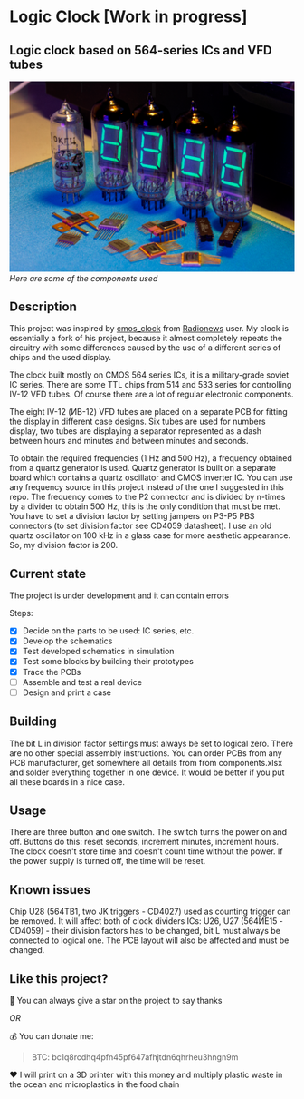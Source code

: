 # Logic Clock [Work in progress]
## Logic clock based on 564-series ICs and VFD tubes 

![img](https://github.com/CATDIMA/LogicClock/blob/main/images/details.PNG?raw=true)
*Here are some of the components used*

## Description
This project was inspired by [cmos_clock](https://github.com/Radionews/cmos_clock) from [Radionews](https://github.com/Radionews) user. My clock is essentially a fork of his project, because it almost completely repeats the circuitry with some differences caused by the use of a different series of chips and the used display.

The clock built mostly on CMOS 564 series ICs, it is a military-grade soviet IC series. There are some TTL chips from 514 and 533 series for controlling IV-12 VFD tubes. Of course there are a lot of regular electronic components.

The eight IV-12 (ИВ-12) VFD tubes are placed on a separate PCB for fitting the display in different case designs. Six tubes are used for numbers display, two tubes are displaying a separator represented as a dash between hours and minutes and between minutes and seconds.

To obtain the required frequencies (1 Hz and 500 Hz), a frequency obtained from a quartz generator is used. Quartz generator is built on a separate board which contains a quartz oscillator and CMOS inverter IC. You can use any frequency source in this project instead of the one I suggested in this repo. The frequency comes to the P2 connector and is divided by n-times by a divider to obtain 500 Hz, this is the only condition that must be met. You have to set a division factor by setting jampers on P3-P5 PBS connectors (to set division factor see CD4059 datasheet). I use an old quartz oscillator on 100 kHz in a glass case for more aesthetic appearance. So, my division factor is 200.

## Current state
The project is under development and it can contain errors

Steps:
- [X] Decide on the parts to be used: IC series, etc.
- [X] Develop the schematics
- [X] Test developed schematics in simulation
- [X] Test some blocks by building their prototypes
- [X] Trace the PCBs
- [ ] Assemble and test a real device
- [ ] Design and print a case

## Building
The bit L in division factor settings must always be set to logical zero. There are no other special assembly instructions. You can order PCBs from any PCB manufacturer, get somewhere all details from from components.xlsx and solder everything together in one device. It would be better if you put all these boards in a nice case. 

## Usage

There are three button and one switch. The switch turns the power on and off. Buttons do this: reset seconds, increment minutes, increment hours. The сlock doesn't store time and doesn't count time without the power. If the power supply is turned off, the time will be reset.

## Known issues

Chip U28 (564ТВ1, two JK triggers - CD4027) used as counting trigger can be removed. It will affect both of clock dividers ICs: U26, U27 (564ИЕ15 - CD4059) - their division factors has to be changed, bit L must always be connected to logical one. The PCB layout will also be affected and must be changed.

## Like this project?
:star2: You can always give a star on the project to say thanks

*OR*

:moneybag: You can donate me:
> BTC: bc1q8rcdhq4pfn45pf647afhjtdn6qhrheu3hngn9m

:heart: I will print on a 3D printer with this money and multiply plastic waste in the ocean and microplastics in the food chain
